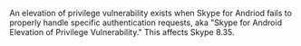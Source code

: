 An elevation of privilege vulnerability exists when Skype for Andriod fails to properly handle specific authentication requests, aka "Skype for Android Elevation of Privilege Vulnerability." This affects Skype 8.35.